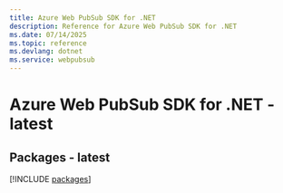```yaml
---
title: Azure Web PubSub SDK for .NET
description: Reference for Azure Web PubSub SDK for .NET
ms.date: 07/14/2025
ms.topic: reference
ms.devlang: dotnet
ms.service: webpubsub
---
```

# Azure Web PubSub SDK for .NET - latest
## Packages - latest
[!INCLUDE [packages](web-pubsub-index.md)]